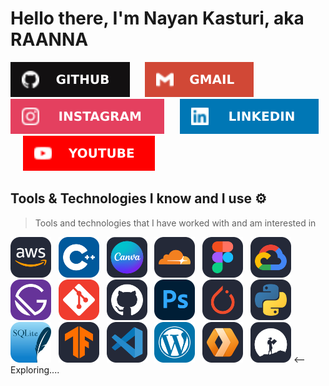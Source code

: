 # Hello there, I'm Nayan Kasturi, aka RAANNA
[![Github](https://github.com/RaannaKasturi/RaannaKasturi/blob/main/viscontent/Github.svg)](https://github.com/RaannaKasturi) &nbsp;&nbsp;&nbsp;&nbsp; [![Gmail](https://github.com/RaannaKasturi/RaannaKasturi/blob/main/viscontent/Gmail.svg)](mailto:RaannaKasturi@gmail.com) &nbsp;&nbsp;&nbsp;&nbsp; [![Instagram](https://github.com/RaannaKasturi/RaannaKasturi/blob/main/viscontent/Instagram.svg)](https://instagram.com/RaannaKasturi) &nbsp;&nbsp;&nbsp;&nbsp; [![LinkedIn](https://github.com/RaannaKasturi/RaannaKasturi/blob/main/viscontent/LinkedIn.svg)](https://www.linkedin.com/in/raannakasturi) &nbsp;&nbsp;&nbsp;&nbsp; [![YouTube](https://github.com/RaannaKasturi/RaannaKasturi/blob/main/viscontent/YouTube.svg)](https://www.youtube.com/@RaannaKasturi?sub_confirmation=1)

## Tools & Technologies I know and I use ⚙️

> Tools and technologies that I have worked with and am interested in

<img src="https://github.com/RaannaKasturi/RaannaKasturi/blob/main/viscontent/icons/AWS-Dark.svg" alt="icon" width="65" height="65" alt="AWS"/> &nbsp;
<img src="https://github.com/RaannaKasturi/RaannaKasturi/blob/main/viscontent/icons/CPP.svg" alt="icon" width="65" height="65" alt="C++" /> &nbsp;
<img src="https://github.com/RaannaKasturi/RaannaKasturi/blob/main/viscontent/icons/Canva.svg" width="65" height="65" alt="Canva" /> &nbsp;
<img src="https://github.com/RaannaKasturi/RaannaKasturi/blob/main/viscontent/icons/Cloudflare-Dark.svg" alt="icon" width="65" height="65" alt="Cloudflare" /> &nbsp;
<img src="https://github.com/RaannaKasturi/RaannaKasturi/blob/main/viscontent/icons/Figma-Dark.svg" alt="icon" width="65" height="65" alt="Figma" /> &nbsp;
<img src="https://github.com/RaannaKasturi/RaannaKasturi/blob/main/viscontent/icons/GCP-Dark.svg" alt="icon" width="65" height="65" alt="GCP" /> &nbsp;
<img src="https://github.com/RaannaKasturi/RaannaKasturi/blob/main/viscontent/icons/Gatsby.svg" width="65" height="65" alt="Gatsby" /> &nbsp;
<img src="https://github.com/RaannaKasturi/RaannaKasturi/blob/main/viscontent/icons/Git.svg" width="65" height="65" alt="Git" /> &nbsp;
<img src="https://github.com/RaannaKasturi/RaannaKasturi/blob/main/viscontent/icons/Github-Dark.svg" width="65" height="65" alt="Github" /> &nbsp;
<img src="https://github.com/RaannaKasturi/RaannaKasturi/blob/main/viscontent/icons/Photoshop.svg" width="65" height="65" alt="Photoshop" /> &nbsp;
<img src="https://github.com/RaannaKasturi/RaannaKasturi/blob/main/viscontent/icons/PyTorch-Dark.svg" width="65" height="65" alt="PyTorch" /> &nbsp;
<img src="https://github.com/RaannaKasturi/RaannaKasturi/blob/main/viscontent/icons/Python-Dark.svg" width="65" height="65" alt="Python" /> &nbsp;
<img src="https://github.com/RaannaKasturi/RaannaKasturi/blob/main/viscontent/icons/SQLite.svg" width="65" height="65" alt="SQL Lite" /> &nbsp;
<img src="https://github.com/RaannaKasturi/RaannaKasturi/blob/main/viscontent/icons/TensorFlow-Dark.svg" width="65" height="65" alt="TensorFlow" /> &nbsp;
<img src="https://github.com/RaannaKasturi/RaannaKasturi/blob/main/viscontent/icons/VSCode-Dark.svg" width="65" height="65" alt="VS Code" /> &nbsp;
<img src="https://github.com/RaannaKasturi/RaannaKasturi/blob/main/viscontent/icons/Wordpress.svg" width="65" height="65" alt="WordPress" /> &nbsp;
<img src="https://github.com/RaannaKasturi/RaannaKasturi/blob/main/viscontent/icons/Workers-Dark.svg" width="65" height="65" alt="Workers" /> &nbsp;
<img src="https://github.com/RaannaKasturi/RaannaKasturi/blob/main/viscontent/icons/Exploring.svg" width="65" height="65" alt="Exploring" /> <-- Exploring....&nbsp;
